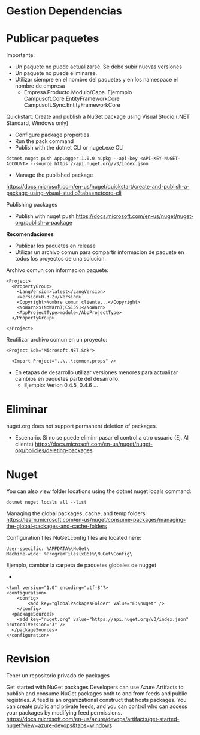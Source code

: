 # Gestion Dependencias



# Publicar paquetes

Importante:
- Un paquete no puede actualizarse. Se debe subir nuevas versiones
- Un paquete no puede eliminarse.
- Utilizar siempre en el nombre del paquetes y en los namespace el nombre de empresa
  - Empresa.Producto.Modulo/Capa. Ejemmplo Campusoft.Core.EntityFrameworkCore Campusoft.Sync.EntityFrameworkCore

Quickstart: Create and publish a NuGet package using Visual Studio (.NET Standard, Windows only)
- Configure package properties
- Run the pack command
- Publish with the dotnet CLI or nuget.exe CLI

```
dotnet nuget push AppLogger.1.0.0.nupkg --api-key <API-KEY-NUGET-ACCOUNT> --source https://api.nuget.org/v3/index.json
```

- Manage the published package

https://docs.microsoft.com/en-us/nuget/quickstart/create-and-publish-a-package-using-visual-studio?tabs=netcore-cli

Publishing packages
- Publish with nuget push
https://docs.microsoft.com/en-us/nuget/nuget-org/publish-a-package


**Recomendaciones**

- Publicar los paquetes en release
- Utilizar un archivo comun para compartir informacion de paquete en todos los proyectos de una solucion. 

Archivo comun con informacion paquete:

```
<Project>
  <PropertyGroup>
    <LangVersion>latest</LangVersion>
    <Version>0.3.2</Version>
	<Copyright>Nombre comun cliente...</Copyright>
    <NoWarn>$(NoWarn);CS1591</NoWarn>
    <AbpProjectType>module</AbpProjectType>
  </PropertyGroup>

</Project>
```

Reutilizar archivo comun en un proyecto:
```
<Project Sdk="Microsoft.NET.Sdk">

  <Import Project="..\..\common.props" />

```

- En etapas de desarrollo utilizar versiones menores para actualizar cambios en paquetes parte del desarrollo. 
  -  Ejemplo: Verion 0.4.5,  0.4.6 ...


# Eliminar 

nuget.org does not support permanent deletion of packages. 
- Escenario. Si no se puede eliminr pasar el control a otro usuario (Ej. Al cliente)
https://docs.microsoft.com/en-us/nuget/nuget-org/policies/deleting-packages


# Nuget


You can also view folder locations using the dotnet nuget locals command:

```
dotnet nuget locals all --list
```

Managing the global packages, cache, and temp folders
https://learn.microsoft.com/en-us/nuget/consume-packages/managing-the-global-packages-and-cache-folders


Configuration files
NuGet.config files are located here:

```
User-specific: %APPDATA%\NuGet\
Machine-wide: %ProgramFiles(x86)%\NuGet\Config\
```

Ejemplo, cambiar la carpeta de paquetes globales de nugget
- <add key="globalPackagesFolder" value="E:\nuget" />

```
<?xml version="1.0" encoding="utf-8"?>
<configuration>
    <config>
        <add key="globalPackagesFolder" value="E:\nuget" />
    </config>
  <packageSources>
    <add key="nuget.org" value="https://api.nuget.org/v3/index.json" protocolVersion="3" />
  </packageSources>
</configuration>
```



# Revision


Tener un repositorio privado de packages

Get started with NuGet packages
Developers can use Azure Artifacts to publish and consume NuGet packages both to and from feeds and public registries. A feed is an organizational construct that hosts packages. You can create public and private feeds, and you can control who can access your packages by modifying feed permissions.
https://docs.microsoft.com/en-us/azure/devops/artifacts/get-started-nuget?view=azure-devops&tabs=windows

